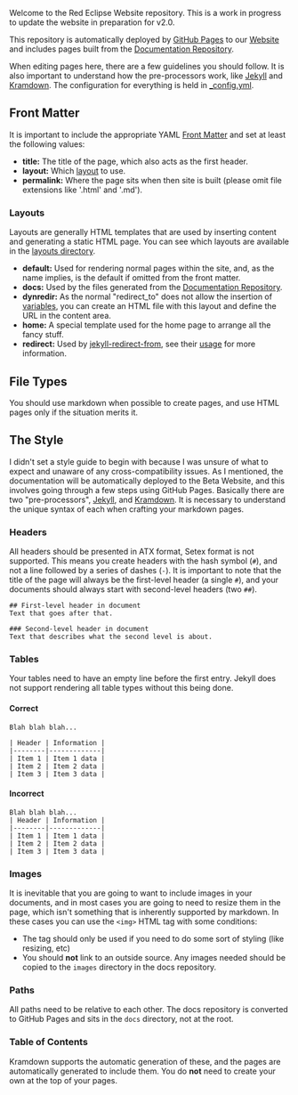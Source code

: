 Welcome to the Red Eclipse Website repository. This is a work in progress to update the website in preparation for v2.0.

This repository is automatically deployed by [GitHub Pages](https://pages.github.com/) to our [Website](http://www.redeclipse.net/) and includes pages built from the [Documentation Repository](https://github.com/red-eclipse/docs).

When editing pages here, there are a few guidelines you should follow. It is also important to understand how the pre-processors work, like [Jekyll](https://jekyllrb.com/docs/home/) and [Kramdown](https://kramdown.gettalong.org/documentation.html). The configuration for everything is held in [_config.yml](https://github.com/red-eclipse/red-eclipse.github.io/blob/master/_config.yml).

## Front Matter
It is important to include the appropriate YAML [Front Matter](https://jekyllrb.com/docs/frontmatter/) and set at least the following values:

- **title:** The title of the page, which also acts as the first header.
- **layout:** Which [layout](https://github.com/red-eclipse/red-eclipse.github.io/tree/master/layouts) to use.
- **permalink:** Where the page sits when then site is built (please omit file extensions like '.html' and '.md').

### Layouts
Layouts are generally HTML templates that are used by inserting content and generating a static HTML page. You can see which layouts are available in the [layouts directory](https://github.com/red-eclipse/red-eclipse.github.io/tree/master/layouts).

- **default:** Used for rendering normal pages within the site, and, as the name implies, is the default if omitted from the front matter.
- **docs:** Used by the files generated from the [Documentation Repository](https://github.com/red-eclipse/docs).
- **dynredir:** As the normal "redirect_to" does not allow the insertion of [variables](https://jekyllrb.com/docs/variables/), you can create an HTML file with this layout and define the URL in the content area.
- **home:** A special template used for the home page to arrange all the fancy stuff.
- **redirect:** Used by [jekyll-redirect-from](https://github.com/jekyll/jekyll-redirect-from), see their [usage](https://github.com/jekyll/jekyll-redirect-from#usage) for more information.

## File Types
You should use markdown when possible to create pages, and use HTML pages only if the situation merits it.

## The Style
I didn't set a style guide to begin with because I was unsure of what to expect and unaware of any cross-compatibility issues. As I mentioned, the documentation will be automatically deployed to the Beta Website, and this involves going through a few steps using 
GitHub Pages. Basically there are two "pre-processors", [Jekyll](https://jekyllrb.com/docs/home/), and [Kramdown](https://kramdown.gettalong.org/syntax.html). It is necessary to understand the unique syntax of each when crafting your markdown pages.

### Headers
All headers should be presented in ATX format, Setex format is not supported. This means you create headers with the hash symbol (`#`), and not a line followed by a series of dashes (`-`). It is important to note that the title of the page will always be the 
first-level header (a single `#`), and your documents should always start with second-level headers (two `##`).

```
## First-level header in document
Text that goes after that.

### Second-level header in document
Text that describes what the second level is about.
```

### Tables
Your tables need to have an empty line before the first entry. Jekyll does not support rendering all table types without this being done.

#### Correct
```
Blah blah blah...

| Header | Information |
|--------|-------------|
| Item 1 | Item 1 data |
| Item 2 | Item 2 data |
| Item 3 | Item 3 data |
```

#### Incorrect
```
Blah blah blah...
| Header | Information |
|--------|-------------|
| Item 1 | Item 1 data |
| Item 2 | Item 2 data |
| Item 3 | Item 3 data |
```

### Images
It is inevitable that you are going to want to include images in your documents, and in most cases you are going to need to resize them in the page, which isn't something that is inherently supported by markdown. In these cases you can use the `<img>` HTML tag 
with some conditions:

- The tag should only be used if you need to do some sort of styling (like resizing, etc)
- You should **not** link to an outside source. Any images needed should be copied to the `images` directory in the docs repository.

### Paths
All paths need to be relative to each other. The docs repository is converted to GitHub Pages and sits in the `docs` directory, not at the root.

### Table of Contents
Kramdown supports the automatic generation of these, and the pages are automatically generated to include them. You do **not** need to create your own at the top of your pages.

